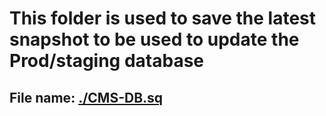 # This folder is used to save the latest snapshot to be used to update the Prod/staging database
## File name: [./CMS-DB.sq](CMS-DB.sql)